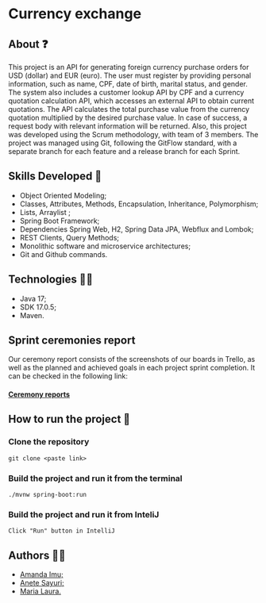 # Currency exchange

## About ❓

This project is an API for generating foreign currency purchase orders for USD (dollar) and EUR (euro). The user must register by providing personal information, such as name, CPF, date of birth, marital status, and gender. The system also includes a customer lookup API by CPF and a currency quotation calculation API, which accesses an external API to obtain current quotations. The API calculates the total purchase value from the currency quotation multiplied by the desired purchase value. In case of success, a request body with relevant information will be returned. Also, this project was developed using the Scrum methodology, with team of 3 members. The project was managed using Git, following the GitFlow standard, with a separate branch for each feature and a release branch for each Sprint.

## Skills Developed 🧠

<ul>
<li>Object Oriented Modeling;</li>
<li>Classes, Attributes, Methods, Encapsulation, Inheritance, Polymorphism;</li>
<li>Lists, Arraylist ;</li>
<li>Spring Boot Framework; </li>
<li>Dependencies Spring Web, H2, Spring Data JPA, Webflux and Lombok; </li>
<li>REST Clients, Query Methods; </li>
<li>Monolithic software and microservice architectures;</li>
<li>Git and Github commands.</li>
</ul>

## Technologies 👩‍💻

<ul>
  <li> Java 17; </li>
   <li> SDK 17.0.5; </li>
   <li> Maven. </li>
 </ul>
 
 ## Sprint ceremonies report

Our ceremony report consists of the screenshots of our boards in Trello, as well as the planned and achieved goals in each project sprint completion. It can be checked in the following link:

#### <a target="_blank" href= "https://shadowed-animantarx-e77.notion.site/Relat-rio-de-Cerim-nias-f4e6db61d5a8467ea8ac1780ccf79938"> Ceremony reports</a> 

## How to run the project 👀

### Clone the repository

```
git clone <paste link>
```
### Build the project and run it from the terminal
```
./mvnw spring-boot:run
```
### Build the project and run it from InteliJ
```
Click "Run" button in IntelliJ
```

## Authors 👩‍💻
<ul>
<li> <a href="https://github.com/FriendlyCheesecake"> Amanda Imu; </a> </li>
<li> <a href="https://github.com/AneteSayuri"> Anete Sayuri; </a> </li>
<li> <a href="https://github.com/mariaLauraDev"> Maria Laura. </a> </li>

</ul>
